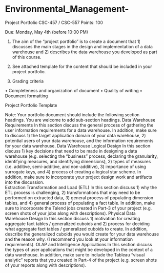 # Environmental_Management-
Project Portfolio
CSC-457 / CSC-557
Points: 100

Due: Monday, May 4th (before 10:00 PM)

1.	The aim of the “project portfolio” is to create a document that 1) discusses the main stages in the design and implementation of a data warehouse and 2) describes the data warehouse you developed as part of this course.   

2.	See attached template for the content that should be included in your project portfolio.

3.	Grading criteria

•	Completeness and organization of document
•	Quality of writing
•	Document formatting 

Project Portfolio
Template

Note: Your portfolio document should include the following section headings. You are welcome to add sub-section headings. 
Data Warehouse Requirements
In this section discuss the general process of gathering the user information requirements for a data warehouse. In addition, make sure to discuss 1) the target application domain of your data warehouse, 2) potential users of your data warehouse, and the information requirements for your data warehouse. 
Data Warehouse Logical Design
In this section discuss 1) key decisions that need to be made in designing a data warehouse (e.g. selecting the “business” process, declaring the granularity, identifying measures, and identifying dimensions), 2) types of measures (i.e. additive, semi-additive, and non-additive), 3) importance of using surrogate keys, and 4) process of creating a logical star scheme. In addition, make sure to incorporate your project design work and artifacts into the discussion.  
Extraction Transformation and Load (ETL)
In this section discuss 1) why the ETL process is challenging, 2) transformations that may need to be performed on extracted data, 3) general process of populating dimension tables, and 4) general process of populating a fact table. In addition, make sure to incorporate the Talend jobs created in Part-3 of your project (e.g. screen shots of your jobs along with descriptions). 
Physical Data Warehouse Design
In this section discuss 1) motivation for creating aggregate fact tables / generalized cuboids and 2) process for deciding what aggregate fact tables / generalized cuboids to create. In addition, describe the generalized cuboids you would create for your data warehouse and the reason why. (I recommend you look at your information requirements). 
OLAP and Intelligence Applications
In this section discuss the types of user applications that might be developed in the context of a data warehouse. In addition, make sure to include the Tableau “visual analytic” reports that you created in Part-4 of the project (e.g. screen shots of your reports along with descriptions). 
   
